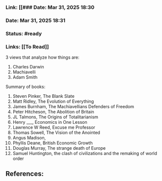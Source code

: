### Link: [[### Date: Mar 31, 2025 18:30
### Date: Mar 31, 2025 18:31

### Status: #ready 

### Links: [[To Read]]

3 views that analyze how things are: 
1. Charles Darwin
2. Machiavelli
3. Adam Smith 

Summary of books: 
1. Steven Pinker, The Blank Slate 
2. Matt Ridley, The Evolution of Everything 
3. James Burnham, The Machiavellians Defenders of Freedom 
4. Peter Hitcheson, The Abolition of Britain 
5. JL Talmons, The Origins of Totalitarianism 
6. Henry ___, Economics in One Lesson 
7. Lawrence W Reed, Excuse me Professor 
8. Thomas Sowell, The Vision of the Anointed 
9. Angus Madison, 
10. Phyllis Deane, British Economic Growth 
11. Douglas Murray, The strange death of Europe 
12. Samuel Huntington, the clash of civilizations and the remaking of world order

## References: